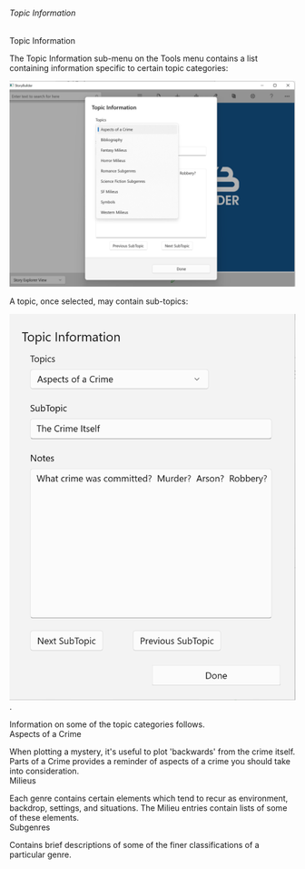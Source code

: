 ###### Topic Information ######
Topic Information <br/>

The Topic Information sub-menu on the Tools menu contains a list containing information specific to certain topic categories: <br/>

![](Topic-Information.png)

A topic, once selected, may contain sub-topics: <br/>

![](Clipboard-Image-94.png)
.  <br/>

Information on some of the topic categories follows. <br/>
Aspects of a Crime <br/>

When plotting a mystery, it's useful to plot 'backwards' from the crime itself.  Parts of a Crime provides a reminder of aspects of a crime you should take into consideration. <br/>
Milieus <br/>

Each genre contains certain elements which tend to recur as environment, backdrop, settings, and situations.  The Milieu entries contain lists of some of these elements. <br/>
Subgenres <br/>

Contains brief descriptions of some of  the finer classifications of a particular genre. <br/>

